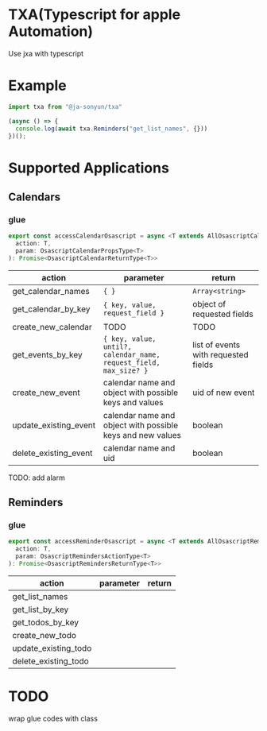 # TXA(Typescript for apple Automation)

Use jxa with typescript  

# Example
```typescript
import txa from "@ja-sonyun/txa"

(async () => {
  console.log(await txa.Reminders("get_list_names", {}))
})();
```

# Supported Applications

## Calendars

### glue
```typescript
export const accessCalendarOsascript = async <T extends AllOsascriptCalendarsAction>(
  action: T,
  param: OsascriptCalendarPropsType<T>
): Promise<OsascriptCalendarReturnType<T>>
```

| action | parameter | return |
| ------ | --------- | ------ |
| get_calendar_names | `{ }` | `Array<string>` |
| get_calendar_by_key | `{ key, value, request_field }` | object of requested fields |
| create_new_calendar | TODO | TODO |
| get_events_by_key | `{ key, value, until?, calendar_name, request_field, max_size? }` | list of events with requested fields |
| create_new_event | calendar name and object with possible keys and values | uid of new event |
| update_existing_event | calendar name and object with possible keys and new values | boolean |
| delete_existing_event | calendar name and uid | boolean |
TODO: add alarm


## Reminders

### glue

```typescript
export const accessReminderOsascript = async <T extends AllOsascriptRemindersAction>(
  action: T,
  param: OsascriptRemindersActionType<T>
): Promise<OsascriptRemindersReturnType<T>>
```
| action | parameter | return |
| ------ | --------- | ------ |
| get_list_names | | |
| get_list_by_key | | |
| get_todos_by_key | | |
| create_new_todo | | |
| update_existing_todo | | |
| delete_existing_todo | | |


# TODO

wrap glue codes with class
